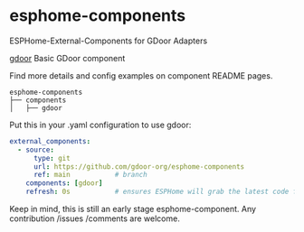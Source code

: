 # esphome-components
ESPHome-External-Components for GDoor Adapters

[gdoor](components/gdoor/README.md) Basic GDoor component

Find more details and config examples on component README pages.
```commandline
esphome-components
├── components
│   ├── gdoor
```

Put this in your .yaml configuration to use gdoor:

```yaml
external_components:
  - source:
      type: git
      url: https://github.com/gdoor-org/esphome-components
      ref: main           # branch
    components: [gdoor]
    refresh: 0s           # ensures ESPHome will grab the latest code from github on every install hit.
```
Keep in mind, this is still an early stage esphome-component. Any contribution /issues /comments are welcome. 
